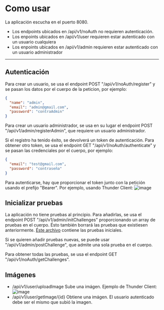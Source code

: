# Como usar
La aplicación escucha en el puerto 8080.

- Los endpoints ubicados en /api/v1/noAuth no requieren autenticación.
- Los enpoints ubicados en /api/v1/user requieren estar autenticado con un usuario cualquiera
- Los enpoints ubicados en /api/v1/admin requieren estar autenticado con un usuario administrador

---
## Autenticación

Para crear un usuario, se usa el endpoint POST "/api/v1/noAuth/register" y se pasan los datos por el cuerpo de la peticion, por ejemplo:
```json
{
  "name": "admin",
  "email": "admin@gmail.com",
  "password": "contraAdmin"
}
```
Para crear un usuario administrador, se usa en su lugar el endpoint POST "/api/v1/admin/registerAdmin", que requiere un usuario administrador.

Si el registro ha tenido éxito, se devolverá un token de autenticación. Para obtener otro token, se usa el endpoint GET "/api/v1/noAuth/authenticate"
y se pasan las credenciales por el cuerpo, por ejemplo:
```json
{
  "email": "test@gmail.com",
  "password": "contraseña"
}
```
Para autenticarse, hay que proporcionar el token junto con la petición usando el prefijo "Bearer". Por ejemplo, usando Thunder Client:
![image](https://github.com/ALVSanchez/muchofiesta-api/assets/94567015/811276ac-66c9-4a72-88c8-ad229fe9dffb)

## Inicializar pruebas
La aplicación no tiene pruebas al principio. Para añadirlas, se usa el endpoint POST "/api/v1/admin/initChallenges" proporcionando un array de pruebas en el cuerpo.
Ésto también borrará las pruebas que existiesen anteriormente.
[Éste archivo](src/main/resources/static/init/challenges.json) contiene las pruebas iniciales.

Si se quieren añadir pruebas nuevas, se puede usar "/api/v1/admin/postChallenge", que admite una sola prueba en el cuerpo.

Para obtener todas las pruebas, se usa el endpoint GET "/api/v1/noAuth/getChallenges".

## Imágenes

- /api/v1/user/uploadImage
    Sube una imágen. Ejemplo de Thunder Client: ![image](https://github.com/ALVSanchez/muchofiesta-api/assets/94567015/6918b27d-7d94-4271-b7ed-e28fd09bb632)
- /api/v1/user/getImage/{id}
    Obtiene una imágen. El usuario autenticado debe ser el mismo que subió la imagen.
